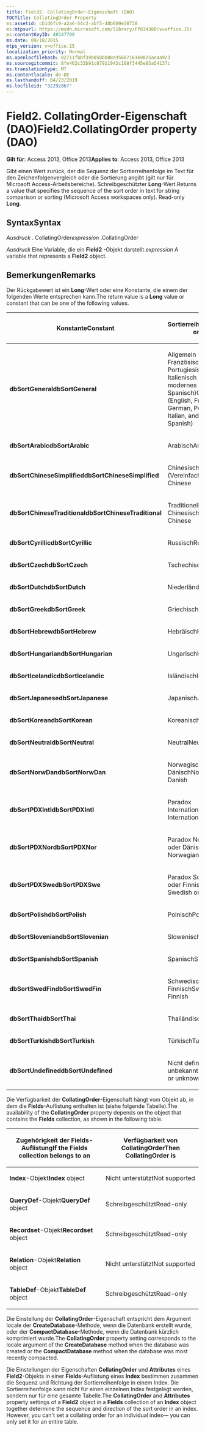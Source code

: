 ```yaml
---
title: Field2. CollatingOrder-Eigenschaft (DAO)
TOCTitle: CollatingOrder Property
ms:assetid: cb1d6fc9-a2a6-54c2-abf5-48b609e38738
ms:mtpsurl: https://msdn.microsoft.com/library/Ff834380(v=office.15)
ms:contentKeyID: 48547709
ms.date: 09/18/2015
mtps_version: v=office.15
localization_priority: Normal
ms.openlocfilehash: 02711fbbf39b058bb88e9568716169825ae4a923
ms.sourcegitcommit: 8fe462c32b91c87911942c188f3445e85a54137c
ms.translationtype: MT
ms.contentlocale: de-DE
ms.lasthandoff: 04/23/2019
ms.locfileid: "32292867"
---
```

# <a name="field2collatingorder-property-dao"></a><span data-ttu-id="10452-102">Field2. CollatingOrder-Eigenschaft (DAO)</span><span class="sxs-lookup"><span data-stu-id="10452-102">Field2.CollatingOrder property (DAO)</span></span>


<span data-ttu-id="10452-103">**Gilt für**: Access 2013, Office 2013</span><span class="sxs-lookup"><span data-stu-id="10452-103">**Applies to**: Access 2013, Office 2013</span></span>

<span data-ttu-id="10452-p101">Gibt einen Wert zurück, der die Sequenz der Sortierreihenfolge im Text für den Zeichenfolgenvergleich oder die Sortierung angibt (gilt nur für Microsoft Access-Arbeitsbereiche). Schreibgeschützter **Long**-Wert.</span><span class="sxs-lookup"><span data-stu-id="10452-p101">Returns a value that specifies the sequence of the sort order in text for string comparison or sorting (Microsoft Access workspaces only). Read-only **Long**.</span></span>

## <a name="syntax"></a><span data-ttu-id="10452-106">Syntax</span><span class="sxs-lookup"><span data-stu-id="10452-106">Syntax</span></span>

<span data-ttu-id="10452-107">*Ausdruck* . CollatingOrder</span><span class="sxs-lookup"><span data-stu-id="10452-107">*expression* .CollatingOrder</span></span>

<span data-ttu-id="10452-108">*Ausdruck* Eine Variable, die ein **Field2** -Objekt darstellt.</span><span class="sxs-lookup"><span data-stu-id="10452-108">*expression* A variable that represents a **Field2** object.</span></span>

## <a name="remarks"></a><span data-ttu-id="10452-109">Bemerkungen</span><span class="sxs-lookup"><span data-stu-id="10452-109">Remarks</span></span>

<span data-ttu-id="10452-110">Der Rückgabewert ist ein **Long**-Wert oder eine Konstante, die einem der folgenden Werte entsprechen kann.</span><span class="sxs-lookup"><span data-stu-id="10452-110">The return value is a **Long** value or constant that can be one of the following values.</span></span>

<table>
<colgroup>
<col style="width: 50%" />
<col style="width: 50%" />
</colgroup>
<thead>
<tr class="header">
<th><p><span data-ttu-id="10452-111">Konstante</span><span class="sxs-lookup"><span data-stu-id="10452-111">Constant</span></span></p></th>
<th><p><span data-ttu-id="10452-112">Sortierreihenfolge</span><span class="sxs-lookup"><span data-stu-id="10452-112">Sort order</span></span></p></th>
</tr>
</thead>
<tbody>
<tr class="odd">
<td><p><span data-ttu-id="10452-113"><strong>dbSortGeneral</strong></span><span class="sxs-lookup"><span data-stu-id="10452-113"><strong>dbSortGeneral</strong></span></span></p></td>
<td><p><span data-ttu-id="10452-114">Allgemein (Englisch, Französisch, Deutsch, Portugiesisch, Italienisch und modernes Spanisch)</span><span class="sxs-lookup"><span data-stu-id="10452-114">General (English, French, German, Portuguese, Italian, and Modern Spanish)</span></span></p></td>
</tr>
<tr class="even">
<td><p><span data-ttu-id="10452-115"><strong>dbSortArabic</strong></span><span class="sxs-lookup"><span data-stu-id="10452-115"><strong>dbSortArabic</strong></span></span></p></td>
<td><p><span data-ttu-id="10452-116">Arabisch</span><span class="sxs-lookup"><span data-stu-id="10452-116">Arabic</span></span></p></td>
</tr>
<tr class="odd">
<td><p><span data-ttu-id="10452-117"><strong>dbSortChineseSimplified</strong></span><span class="sxs-lookup"><span data-stu-id="10452-117"><strong>dbSortChineseSimplified</strong></span></span></p></td>
<td><p><span data-ttu-id="10452-118">Chinesisch (Vereinfacht)</span><span class="sxs-lookup"><span data-stu-id="10452-118">Simplified Chinese</span></span></p></td>
</tr>
<tr class="even">
<td><p><span data-ttu-id="10452-119"><strong>dbSortChineseTraditional</strong></span><span class="sxs-lookup"><span data-stu-id="10452-119"><strong>dbSortChineseTraditional</strong></span></span></p></td>
<td><p><span data-ttu-id="10452-120">Traditionelles Chinesisch</span><span class="sxs-lookup"><span data-stu-id="10452-120">Traditional Chinese</span></span></p></td>
</tr>
<tr class="odd">
<td><p><span data-ttu-id="10452-121"><strong>dbSortCyrillic</strong></span><span class="sxs-lookup"><span data-stu-id="10452-121"><strong>dbSortCyrillic</strong></span></span></p></td>
<td><p><span data-ttu-id="10452-122">Russisch</span><span class="sxs-lookup"><span data-stu-id="10452-122">Russian</span></span></p></td>
</tr>
<tr class="even">
<td><p><span data-ttu-id="10452-123"><strong>dbSortCzech</strong></span><span class="sxs-lookup"><span data-stu-id="10452-123"><strong>dbSortCzech</strong></span></span></p></td>
<td><p><span data-ttu-id="10452-124">Tschechisch</span><span class="sxs-lookup"><span data-stu-id="10452-124">Czech</span></span></p></td>
</tr>
<tr class="odd">
<td><p><span data-ttu-id="10452-125"><strong>dbSortDutch</strong></span><span class="sxs-lookup"><span data-stu-id="10452-125"><strong>dbSortDutch</strong></span></span></p></td>
<td><p><span data-ttu-id="10452-126">Niederländisch</span><span class="sxs-lookup"><span data-stu-id="10452-126">Dutch</span></span></p></td>
</tr>
<tr class="even">
<td><p><span data-ttu-id="10452-127"><strong>dbSortGreek</strong></span><span class="sxs-lookup"><span data-stu-id="10452-127"><strong>dbSortGreek</strong></span></span></p></td>
<td><p><span data-ttu-id="10452-128">Griechisch</span><span class="sxs-lookup"><span data-stu-id="10452-128">Greek</span></span></p></td>
</tr>
<tr class="odd">
<td><p><span data-ttu-id="10452-129"><strong>dbSortHebrew</strong></span><span class="sxs-lookup"><span data-stu-id="10452-129"><strong>dbSortHebrew</strong></span></span></p></td>
<td><p><span data-ttu-id="10452-130">Hebräisch</span><span class="sxs-lookup"><span data-stu-id="10452-130">Hebrew</span></span></p></td>
</tr>
<tr class="even">
<td><p><span data-ttu-id="10452-131"><strong>dbSortHungarian</strong></span><span class="sxs-lookup"><span data-stu-id="10452-131"><strong>dbSortHungarian</strong></span></span></p></td>
<td><p><span data-ttu-id="10452-132">Ungarisch</span><span class="sxs-lookup"><span data-stu-id="10452-132">Hungarian</span></span></p></td>
</tr>
<tr class="odd">
<td><p><span data-ttu-id="10452-133"><strong>dbSortIcelandic</strong></span><span class="sxs-lookup"><span data-stu-id="10452-133"><strong>dbSortIcelandic</strong></span></span></p></td>
<td><p><span data-ttu-id="10452-134">Isländisch</span><span class="sxs-lookup"><span data-stu-id="10452-134">Icelandic</span></span></p></td>
</tr>
<tr class="even">
<td><p><span data-ttu-id="10452-135"><strong>dbSortJapanese</strong></span><span class="sxs-lookup"><span data-stu-id="10452-135"><strong>dbSortJapanese</strong></span></span></p></td>
<td><p><span data-ttu-id="10452-136">Japanisch</span><span class="sxs-lookup"><span data-stu-id="10452-136">Japanese</span></span></p></td>
</tr>
<tr class="odd">
<td><p><span data-ttu-id="10452-137"><strong>dbSortKorean</strong></span><span class="sxs-lookup"><span data-stu-id="10452-137"><strong>dbSortKorean</strong></span></span></p></td>
<td><p><span data-ttu-id="10452-138">Koreanisch</span><span class="sxs-lookup"><span data-stu-id="10452-138">Korean</span></span></p></td>
</tr>
<tr class="even">
<td><p><span data-ttu-id="10452-139"><strong>dbSortNeutral</strong></span><span class="sxs-lookup"><span data-stu-id="10452-139"><strong>dbSortNeutral</strong></span></span></p></td>
<td><p><span data-ttu-id="10452-140">Neutral</span><span class="sxs-lookup"><span data-stu-id="10452-140">Neutral</span></span></p></td>
</tr>
<tr class="odd">
<td><p><span data-ttu-id="10452-141"><strong>dbSortNorwDan</strong></span><span class="sxs-lookup"><span data-stu-id="10452-141"><strong>dbSortNorwDan</strong></span></span></p></td>
<td><p><span data-ttu-id="10452-142">Norwegisch oder Dänisch</span><span class="sxs-lookup"><span data-stu-id="10452-142">Norwegian or Danish</span></span></p></td>
</tr>
<tr class="even">
<td><p><span data-ttu-id="10452-143"><strong>dbSortPDXIntl</strong></span><span class="sxs-lookup"><span data-stu-id="10452-143"><strong>dbSortPDXIntl</strong></span></span></p></td>
<td><p><span data-ttu-id="10452-144">Paradox International</span><span class="sxs-lookup"><span data-stu-id="10452-144">Paradox International</span></span></p></td>
</tr>
<tr class="odd">
<td><p><span data-ttu-id="10452-145"><strong>dbSortPDXNor</strong></span><span class="sxs-lookup"><span data-stu-id="10452-145"><strong>dbSortPDXNor</strong></span></span></p></td>
<td><p><span data-ttu-id="10452-146">Paradox Norwegisch oder Dänisch</span><span class="sxs-lookup"><span data-stu-id="10452-146">Paradox Norwegian or Danish</span></span></p></td>
</tr>
<tr class="even">
<td><p><span data-ttu-id="10452-147"><strong>dbSortPDXSwe</strong></span><span class="sxs-lookup"><span data-stu-id="10452-147"><strong>dbSortPDXSwe</strong></span></span></p></td>
<td><p><span data-ttu-id="10452-148">Paradox Schwedisch oder Finnisch</span><span class="sxs-lookup"><span data-stu-id="10452-148">Paradox Swedish or Finnish</span></span></p></td>
</tr>
<tr class="odd">
<td><p><span data-ttu-id="10452-149"><strong>dbSortPolish</strong></span><span class="sxs-lookup"><span data-stu-id="10452-149"><strong>dbSortPolish</strong></span></span></p></td>
<td><p><span data-ttu-id="10452-150">Polnisch</span><span class="sxs-lookup"><span data-stu-id="10452-150">Polish</span></span></p></td>
</tr>
<tr class="even">
<td><p><span data-ttu-id="10452-151"><strong>dbSortSlovenian</strong></span><span class="sxs-lookup"><span data-stu-id="10452-151"><strong>dbSortSlovenian</strong></span></span></p></td>
<td><p><span data-ttu-id="10452-152">Slowenisch</span><span class="sxs-lookup"><span data-stu-id="10452-152">Slovenian</span></span></p></td>
</tr>
<tr class="odd">
<td><p><span data-ttu-id="10452-153"><strong>dbSortSpanish</strong></span><span class="sxs-lookup"><span data-stu-id="10452-153"><strong>dbSortSpanish</strong></span></span></p></td>
<td><p><span data-ttu-id="10452-154">Spanisch</span><span class="sxs-lookup"><span data-stu-id="10452-154">Spanish</span></span></p></td>
</tr>
<tr class="even">
<td><p><span data-ttu-id="10452-155"><strong>dbSortSwedFin</strong></span><span class="sxs-lookup"><span data-stu-id="10452-155"><strong>dbSortSwedFin</strong></span></span></p></td>
<td><p><span data-ttu-id="10452-156">Schwedisch oder Finnisch</span><span class="sxs-lookup"><span data-stu-id="10452-156">Swedish or Finnish</span></span></p></td>
</tr>
<tr class="odd">
<td><p><span data-ttu-id="10452-157"><strong>dbSortThai</strong></span><span class="sxs-lookup"><span data-stu-id="10452-157"><strong>dbSortThai</strong></span></span></p></td>
<td><p><span data-ttu-id="10452-158">Thailändisch</span><span class="sxs-lookup"><span data-stu-id="10452-158">Thai</span></span></p></td>
</tr>
<tr class="even">
<td><p><span data-ttu-id="10452-159"><strong>dbSortTurkish</strong></span><span class="sxs-lookup"><span data-stu-id="10452-159"><strong>dbSortTurkish</strong></span></span></p></td>
<td><p><span data-ttu-id="10452-160">Türkisch</span><span class="sxs-lookup"><span data-stu-id="10452-160">Turkish</span></span></p></td>
</tr>
<tr class="odd">
<td><p><span data-ttu-id="10452-161"><strong>dbSortUndefined</strong></span><span class="sxs-lookup"><span data-stu-id="10452-161"><strong>dbSortUndefined</strong></span></span></p></td>
<td><p><span data-ttu-id="10452-162">Nicht definiert oder unbekannt</span><span class="sxs-lookup"><span data-stu-id="10452-162">Undefined or unknown</span></span></p></td>
</tr>
</tbody>
</table>


<span data-ttu-id="10452-163">Die Verfügbarkeit der **CollatingOrder**-Eigenschaft hängt vom Objekt ab, in dem die **Fields**-Auflistung enthalten ist (siehe folgende Tabelle).</span><span class="sxs-lookup"><span data-stu-id="10452-163">The availability of the **CollatingOrder** property depends on the object that contains the **Fields** collection, as shown in the following table.</span></span>

<table>
<colgroup>
<col style="width: 50%" />
<col style="width: 50%" />
</colgroup>
<thead>
<tr class="header">
<th><p><span data-ttu-id="10452-164">Zugehörigkeit der Fields-Auflistung</span><span class="sxs-lookup"><span data-stu-id="10452-164">If the Fields collection belongs to an</span></span></p></th>
<th><p><span data-ttu-id="10452-165">Verfügbarkeit von CollatingOrder</span><span class="sxs-lookup"><span data-stu-id="10452-165">Then CollatingOrder is</span></span></p></th>
</tr>
</thead>
<tbody>
<tr class="odd">
<td><p><span data-ttu-id="10452-166"><strong>Index</strong>-Objekt</span><span class="sxs-lookup"><span data-stu-id="10452-166"><strong>Index</strong> object</span></span></p></td>
<td><p><span data-ttu-id="10452-167">Nicht unterstützt</span><span class="sxs-lookup"><span data-stu-id="10452-167">Not supported</span></span></p></td>
</tr>
<tr class="even">
<td><p><span data-ttu-id="10452-168"><strong>QueryDef</strong>-Objekt</span><span class="sxs-lookup"><span data-stu-id="10452-168"><strong>QueryDef</strong> object</span></span></p></td>
<td><p><span data-ttu-id="10452-169">Schreibgeschützt</span><span class="sxs-lookup"><span data-stu-id="10452-169">Read-only</span></span></p></td>
</tr>
<tr class="odd">
<td><p><span data-ttu-id="10452-170"><strong>Recordset</strong>-Objekt</span><span class="sxs-lookup"><span data-stu-id="10452-170"><strong>Recordset</strong> object</span></span></p></td>
<td><p><span data-ttu-id="10452-171">Schreibgeschützt</span><span class="sxs-lookup"><span data-stu-id="10452-171">Read-only</span></span></p></td>
</tr>
<tr class="even">
<td><p><span data-ttu-id="10452-172"><strong>Relation</strong>-Objekt</span><span class="sxs-lookup"><span data-stu-id="10452-172"><strong>Relation</strong> object</span></span></p></td>
<td><p><span data-ttu-id="10452-173">Nicht unterstützt</span><span class="sxs-lookup"><span data-stu-id="10452-173">Not supported</span></span></p></td>
</tr>
<tr class="odd">
<td><p><span data-ttu-id="10452-174"><strong>TableDef</strong>-Objekt</span><span class="sxs-lookup"><span data-stu-id="10452-174"><strong>TableDef</strong> object</span></span></p></td>
<td><p><span data-ttu-id="10452-175">Schreibgeschützt</span><span class="sxs-lookup"><span data-stu-id="10452-175">Read-only</span></span></p></td>
</tr>
</tbody>
</table>


<span data-ttu-id="10452-176">Die Einstellung der **CollatingOrder**-Eigenschaft entspricht dem Argument locale der **CreateDatabase**-Methode, wenn die Datenbank erstellt wurde,  oder der **CompactDatabase**-Methode, wenn die Datenbank kürzlich komprimiert wurde.</span><span class="sxs-lookup"><span data-stu-id="10452-176">The **CollatingOrder** property setting corresponds to the locale argument of the **CreateDatabase** method when the database was created or the **CompactDatabase** method when the database was most recently compacted.</span></span>

<span data-ttu-id="10452-p102">Die Einstellungen der Eigenschaften **CollatingOrder** und **Attributes** eines **Field2**-Objekts in einer **Fields**-Auflistung eines **Index** bestimmen zusammen die Sequenz und Richtung der Sortierreihenfolge in einem Index. Die Sortierreihenfolge kann nicht für einen einzelnen Index festgelegt werden, sondern nur für eine gesamte Tabelle.</span><span class="sxs-lookup"><span data-stu-id="10452-p102">The **CollatingOrder** and **Attributes** property settings of a **Field2** object in a **Fields** collection of an **Index** object together determine the sequence and direction of the sort order in an index. However, you can't set a collating order for an individual index— you can only set it for an entire table.</span></span>


